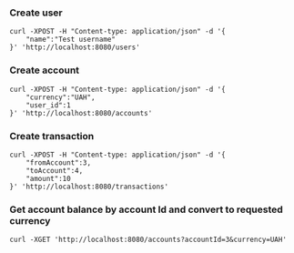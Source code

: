 ### Create user
```
curl -XPOST -H "Content-type: application/json" -d '{
    "name":"Test username"
}' 'http://localhost:8080/users'
```

### Create account
```
curl -XPOST -H "Content-type: application/json" -d '{
    "currency":"UAH",
    "user_id":1
}' 'http://localhost:8080/accounts'
```

### Create transaction
```
curl -XPOST -H "Content-type: application/json" -d '{
    "fromAccount":3,
    "toAccount":4,
    "amount":10
}' 'http://localhost:8080/transactions'
```

### Get account balance by account Id and convert to requested currency
```
curl -XGET 'http://localhost:8080/accounts?accountId=3&currency=UAH'
```
